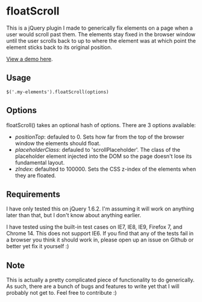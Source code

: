# floatScroll
This is a jQuery plugin I made to generically fix elements on a page when a user would scroll past them. The elements stay fixed in the browser window until the user scrolls back to up to where the element was at which point the element sticks back to its original position.

[View a demo here](http://glench.com/open-source/floatScroll/).

## Usage
    $('.my-elements').floatScroll(options)

## Options
floatScroll() takes an optional hash of options. There are 3 options available:

- *positionTop*: defauled to 0. Sets how far from the top of the browser window the elements should float.
- *placeholderClass*: defauled to 'scrollPlaceholder'. The class of the placeholder element injected into the DOM so the page doesn't lose its fundamental layout.
- *zIndex*: defaulted to 100000. Sets the CSS z-index of the elements when they are floated.

## Requirements
I have only tested this on jQuery 1.6.2. I'm assuming it will work on anything later than that, but I don't know about anything earlier.

I have tested using the built-in test cases on IE7, IE8, IE9, Firefox 7, and Chrome 14. This does not support IE6. If you find that any of the tests fail in a browser you think it should work in, please open up an issue on Github or better yet fix it yourself :)

## Note
This is actually a pretty complicated piece of functionality to do generically. As such, there are a bunch of bugs and features to write yet that I will probably not get to. Feel free to contribute :)
